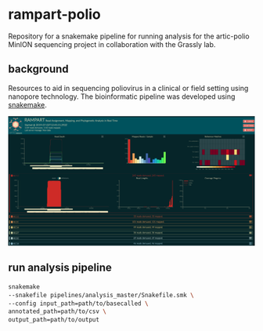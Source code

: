 # rampart-polio

Repository for a snakemake pipeline for running analysis for the artic-polio MinION sequencing project in collaboration with the Grassly lab.

## background

Resources to aid in sequencing poliovirus in a clinical or field setting using nanopore technology. The bioinformatic pipeline was developed using [snakemake](https://snakemake.readthedocs.io/en/stable/). 


<img src="https://github.com/aineniamh/rampart-polio/blob/master/figures/polio_rampart.png">


## run analysis pipeline

```bash
snakemake 
--snakefile pipelines/analysis_master/Snakefile.smk \
--config input_path=path/to/basecalled \
annotated_path=path/to/csv \
output_path=path/to/output
```
